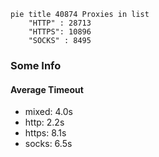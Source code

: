 
```mermaid
pie title 40874 Proxies in list
    "HTTP" : 28713
    "HTTPS": 10896
    "SOCKS" : 8495
```

### Some Info
#### Average Timeout

- mixed: 4.0s
- http: 2.2s
- https: 8.1s
- socks: 6.5s